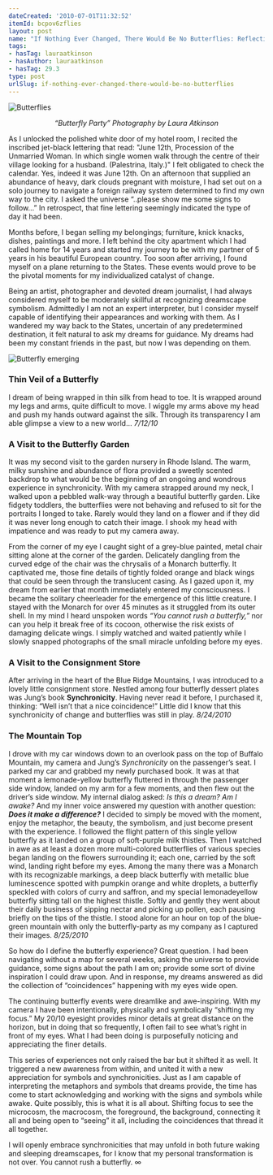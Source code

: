 ```yaml
---
dateCreated: '2010-07-01T11:32:52'
itemId: bcpov6zflies
layout: post
name: "If Nothing Ever Changed, There Would Be No Butterflies: Reflections on Butterflies, Dreams & Synchronicity"
tags:
- hasTag: lauraatkinson
- hasAuthor: lauraatkinson
- hasTag: 29.3
type: post
urlSlug: if-nothing-ever-changed-there-would-be-no-butterflies
---
```


![Butterflies](../images/post-bcpov6zflies-0.jpg)
<!--nopreview--><div class="caption" style="text-align: center;"><i>“Butterfly Party” Photography by Laura Atkinson</i></div><!--/nopreview-->

As I unlocked the polished white door of my hotel room, I recited the inscribed jet-black lettering that read: "June 12th, Procession of the Unmarried Woman. In which single women walk through the centre of their village looking for a husband. (Palestrina, Italy.)" I felt obligated to check the calendar. Yes, indeed it was June 12th. On an afternoon that supplied an abundance of heavy, dark clouds pregnant with moisture, I had set out on a solo journey to navigate a foreign railway system determined to find my own way to the city. I asked the universe “..please show me some signs to follow…” In retrospect, that fine lettering seemingly indicated the type of day it had been. 

Months before, I began selling my belongings; furniture, knick knacks, dishes, paintings and more. I left behind the city apartment which I had called home for 14 years and started my journey to be with my partner of 5 years in his beautiful European country. Too soon after arriving, I found myself on a plane returning to the States. These events would prove to be the pivotal moments for my individualized catalyst of change. 

Being an artist, photographer and devoted dream journalist, I had always considered myself to be moderately skillful at recognizing dreamscape symbolism. Admittedly I am not an expert interpreter, but I consider myself capable of identifying their appearances and working with them. As I wandered my way back to the States, uncertain of any predetermined destination, it felt natural to ask my dreams for guidance. My dreams had been my constant friends in the past, but now I was depending on them.

![Butterfly emerging](../images/post-bcpov6zflies-1.jpg)

### Thin Veil of a Butterfly 
I dream of being wrapped in thin silk from head to toe. It is wrapped around my legs and arms, quite difficult to move. I wiggle my arms above my head and push my hands outward against the silk. Through its transparency I am able glimpse a view to a new world…
*7/12/10*

### A Visit to the Butterfly Garden
It was my second visit to the garden nursery in Rhode Island. The warm, milky sunshine and abundance of flora provided a sweetly scented backdrop to what would be the beginning of an ongoing and wondrous experience in synchronicity. With my camera strapped around my neck, I walked upon a pebbled walk-way through a beautiful butterfly garden. Like fidgety toddlers, the butterflies were not behaving and refused to sit for the portraits I longed to take. Rarely would they land on a flower and if they did it was never long enough to catch their image. I shook my head with impatience and was ready to put my camera away. 

From the corner of my eye I caught sight of a grey-blue painted, metal chair sitting alone at the corner of the garden. Delicately dangling from the curved edge of the chair was the chrysalis of a Monarch butterfly. It captivated me, those fine details of tightly folded orange and black wings that could be seen through the translucent casing. As I gazed upon it, my dream from earlier that month immediately entered my consciousness. I became the solitary cheerleader for the emergence of this little creature. I stayed with the Monarch for over 45 minutes as it struggled from its outer shell. In my mind I heard unspoken words *“You cannot rush a butterfly,”* nor can you help it break free of its cocoon, otherwise the risk exists of damaging delicate wings. I simply watched and waited patiently while I slowly snapped photographs of the small miracle unfolding before my eyes.

### A Visit to the Consignment Store 
After arriving in the heart of the Blue Ridge Mountains, I was introduced to a lovely little consignment store. Nestled among four butterfly dessert plates was Jung’s book **Synchronicity**. Having never read it before, I purchased it, thinking: “Well isn’t that a nice coincidence!” Little did I know that this synchronicity of change and butterflies was still in play. 
*8/24/2010*

### The Mountain Top 
I drove with my car windows down to an overlook pass on the top of Buffalo Mountain, my camera and Jung’s *Synchronicity* on the passenger’s seat. I parked my car and grabbed my newly purchased book. It was at that moment a lemonade-yellow butterfly fluttered in through the passenger side window, landed on my arm for a few moments, and then flew out the driver’s side window. My internal dialog asked: *Is this a dream? Am I awake?* And my inner voice answered my question with another question: ***Does it make a difference?*** I decided to simply be moved with the moment, enjoy the metaphor, the beauty, the symbolism, and just become present with the experience. I followed the flight pattern of this single yellow butterfly as it landed on a group of soft-purple milk thistles. Then I watched in awe as at least a dozen more multi-colored butterflies of various species began landing on the flowers surrounding it; each one, carried by the soft wind, landing right before my eyes. Among the many there was a Monarch with its recognizable markings, a deep black butterfly with metallic blue luminescence spotted with pumpkin orange and white droplets, a butterfly speckled with colors of curry and saffron, and my special lemonadeyellow butterfly sitting tall on the highest thistle. Softly and gently they went about their daily business of sipping nectar and picking up pollen, each pausing briefly on the tips of the thistle. I stood alone for an hour on top of the blue-green mountain with only the butterfly-party as my company as I captured their images.
*8/25/2010*

So how do I define the butterfly experience? Great question. I had been navigating without a map for several weeks, asking the universe to provide guidance, some signs about the path I am on; provide some sort of divine inspiration I could draw upon. And in response, my dreams answered as did the collection of “coincidences” happening with my eyes wide open. 

The continuing butterfly events were dreamlike and awe-inspiring. With my camera I have been intentionally, physically and symbolically “shifting my focus.” My 20/10 eyesight provides minor details at great distance on the horizon, but in doing that so frequently, I often fail to see what’s right in front of my eyes. What I had been doing is purposefully noticing and appreciating the finer details. 

This series of experiences not only raised the bar but it shifted it as well. It triggered a new awareness from within, and united it with a new appreciation for symbols and synchronicities. Just as I am capable of interpreting the metaphors and symbols that dreams provide, the time has come to start acknowledging and working with the signs and symbols while awake. Quite possibly, this is what it is all about. Shifting focus to see the microcosm, the macrocosm, the foreground, the background, connecting it all and being open to “seeing” it all, including the coincidences that thread it all together. 

I will openly embrace synchronicities that may unfold in both future waking and sleeping dreamscapes, for I know that my personal transformation is not over. You cannot rush a butterfly. ∞



